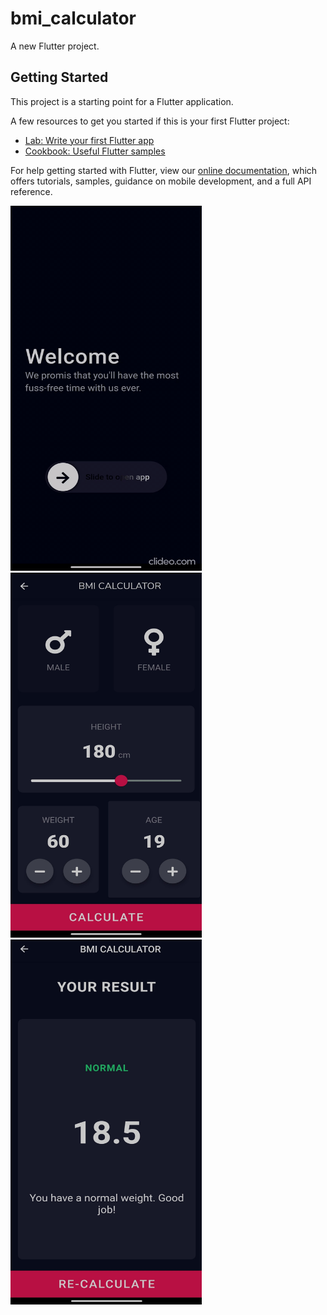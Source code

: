 # bmi_calculator

A new Flutter project.

## Getting Started

This project is a starting point for a Flutter application.

A few resources to get you started if this is your first Flutter project:

- [Lab: Write your first Flutter app](https://flutter.dev/docs/get-started/codelab)
- [Cookbook: Useful Flutter samples](https://flutter.dev/docs/cookbook)

For help getting started with Flutter, view our
[online documentation](https://flutter.dev/docs), which offers tutorials,
samples, guidance on mobile development, and a full API reference.

<img src ="Screen(1)_welcome_screen.gif" width="306" height="584" >                                                                                                             <img src ="Screen(2)_input_screen.jpg" width="306" height="584" > <img src ="Screen(3)_result_screen.jpg" width="306" height="584" >

